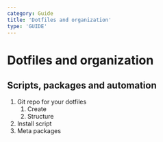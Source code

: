 ```yaml
---
category: Guide
title: 'Dotfiles and organization'
type: 'GUIDE'
---
```


#   Dotfiles and organization

##  Scripts, packages and automation

1.  Git repo for your dotfiles
    1.  Create
    2.  Structure
2.  Install script
3.  Meta packages